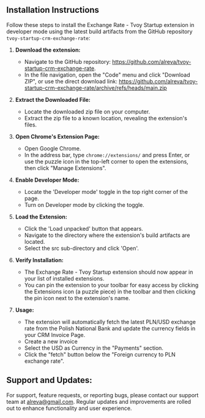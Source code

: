 ## Installation Instructions

Follow these steps to install the Exchange Rate - Tvoy Startup extension in developer mode using the latest build artifacts from the GitHub repository `tvoy-startup-crm-exchange-rate`:

1. **Download the extension:**
   - Navigate to the GitHub repository: https://github.com/alreva/tvoy-startup-crm-exchange-rate.
   - In the file navigation, open the "Code" menu and click "Download ZIP", or use the direct download link: https://github.com/alreva/tvoy-startup-crm-exchange-rate/archive/refs/heads/main.zip

2. **Extract the Downloaded File:**
   - Locate the downloaded zip file on your computer.
   - Extract the zip file to a known location, revealing the extension's files.

3. **Open Chrome's Extension Page:**
   - Open Google Chrome.
   - In the address bar, type `chrome://extensions/` and press Enter, or use the puzzle icon in the top-left corner to open the extensions, then click "Manage Extensions".

4. **Enable Developer Mode:**
   - Locate the 'Developer mode' toggle in the top right corner of the page.
   - Turn on Developer mode by clicking the toggle.

5. **Load the Extension:**
   - Click the 'Load unpacked' button that appears.
   - Navigate to the directory where the extension's build artifacts are located.
   - Select the src sub-directory and click 'Open'.

6. **Verify Installation:**
   - The Exchange Rate - Tvoy Startup extension should now appear in your list of installed extensions.
   - You can pin the extension to your toolbar for easy access by clicking the Extensions icon (a puzzle piece) in the toolbar and then clicking the pin icon next to the extension's name.

7. **Usage:**
   - The extension will automatically fetch the latest PLN/USD exchange rate from the Polish National Bank and update the currency fields in your CRM Invoice Page.
   - Create a new invoice
   - Select the USD as Currency in the "Payments" section.
   - Click the "fetch" button below the "Foreign currency to PLN exchange rate".

## Support and Updates:

For support, feature requests, or reporting bugs, please contact our support team at [alreva@gmail.com](mailto:alreva@gmail.com). Regular updates and improvements are rolled out to enhance functionality and user experience.
